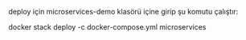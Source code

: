 deploy için microservices-demo klasörü içine girip şu komutu çalıştır:

docker stack deploy -c docker-compose.yml microservices